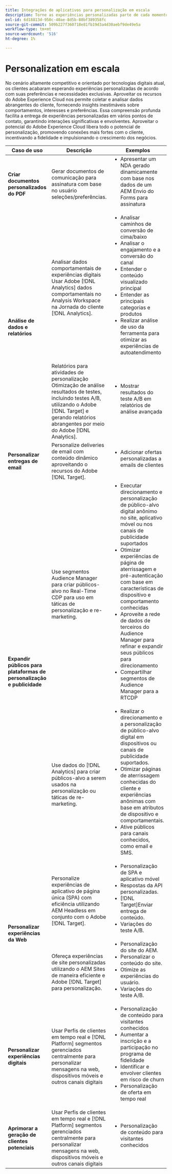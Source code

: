 ```yaml
---
title: Integrações de aplicativos para personalização em escala
description: Torne as experiências personalizadas parte de cada momento.
exl-id: 6d18813d-950c-40ae-8d5b-80bf389358fc
source-git-commit: 509b227f360718e81fb19d3a4d30aebf9de49e5a
workflow-type: tm+mt
source-wordcount: '516'
ht-degree: 1%

---
```


# Personalization em escala

No cenário altamente competitivo e orientado por tecnologias digitais atual, os clientes acabaram esperando experiências personalizadas de acordo com suas preferências e necessidades exclusivas. Aproveitar os recursos do Adobe Experience Cloud nos permite coletar e analisar dados abrangentes do cliente, fornecendo insights inestimáveis sobre comportamentos, interesses e preferências. Essa compreensão profunda facilita a entrega de experiências personalizadas em vários pontos de contato, garantindo interações significativas e envolventes. Aproveitar o potencial do Adobe Experience Cloud libera todo o potencial de personalização, promovendo conexões mais fortes com o cliente, incentivando a fidelidade e impulsionando o crescimento dos negócios.

<table>
 <thead>
    <tr>
      <th>Caso de uso</th>
      <th>Descrição</th>
      <th>Exemplos</th>
      <th>Aplicativos</th>
    </tr>
  </thead>
  <tbody>
    <tr>
      <td><strong>Criar documentos personalizados do PDF</strong></td>
      <td>
        Gerar documentos de comunicação para assinatura com base no usuário
        seleções/preferências.
      </td>
      <td>
        <ul style="margin-top: 0;">
          <li>
            Apresentar um NDA gerado dinamicamente com base nos dados de um AEM
            Envio do Forms para assinatura
          </li>
        </ul>
      </td>
      <td>
        <a
          href="../integrations-between-applications/experience-manager/experience-manager-acrobat-sign.md"
          target="_blank"
          rel="noopener noreferrer"
          >AEM Forms e Sign</a
        >
      </td>
    </tr>
    <tr>
      <td rowspan="2"><strong>Análise de dados e relatórios</strong></td>
      <td>
        Analisar dados comportamentais de experiências digitais <br />Usar Adobe
        [!DNL Analytics] dados comportamentais no Analysis Workspace na Jornada do cliente
        [!DNL Analytics].
      </td>
      <td>
        <ul style="margin-top: 0;">
          <li>Analisar caminhos de conversão de cima/baixo</li>
          <li>Analisar o engajamento e a conversão do canal</li>
          <li>Entender o conteúdo visualizado principal</li>
          <li>Entender as principais categorias e produtos</li>
          <li>
            Realizar análise de uso da ferramenta para otimizar as experiências de autoatendimento
          </li>
        </ul>
      </td>
      <td>
        <a
          href="../integrations-between-applications/analytics/analytics-customer-journey-analytics.md"
          target="_blank"
          rel="noopener noreferrer"
          >[!DNL Analytics] e Jornada do cliente [!DNL Analytics]</a
        >
      </td>
    </tr>
    <tr>
      <td>
        Relatórios para atividades de personalização<br />Otimização de análise
        resultados de testes, incluindo testes A/B, utilizando o Adobe [!DNL Target] e
        gerando relatórios abrangentes por meio do Adobe [!DNL Analytics].
      </td>
      <td>
        <ul style="margin-top: 0;">
          <li>Mostrar resultados do teste A/B em relatórios de análise avançada</li>
        </ul>
      </td>
      <td>
        <a
          href="../integrations-between-applications/analytics/analytics-target.md"
          target="_blank"
          rel="noopener noreferrer"
          >[!DNL Analytics] e [!DNL Target]</a
        >
      </td>
    </tr>
    <tr>
      <td><strong>Personalizar entregas de email</strong></td>
      <td>
        Personalize deliveries de email com conteúdo dinâmico aproveitando o
        recursos do Adobe [!DNL Target].
      </td>
      <td>
        <ul style="margin-top: 0;">
          <li>Adicionar ofertas personalizadas a emails de clientes</li>
        </ul>
      </td>
      <td>
        <a
          href="../integrations-between-applications/campaign//campaign-target.md"
          target="_blank"
          rel="noopener noreferrer"
          >[!DNL Campaign] e [!DNL Target]</a
        >
      </td>
    </tr>
    <tr>
      <td rowspan="2">
        <strong>Expandir públicos para plataformas de personalização e publicidade</strong>
      </td>
      <td>
        Use segmentos Audience Manager para criar públicos-alvo no Real-Time CDP para
        uso em táticas de personalização e re-marketing.
      </td>
      <td>
        <ul style="margin-top: 0;">
          <li>
            Executar direcionamento e personalização de público-alvo digital anônimo no
            site, aplicativo móvel ou nos canais de publicidade suportados
          </li>
          <li>
            Otimizar experiências de página de aterrissagem e pré-autenticação com base em
            características de dispositivo e comportamento conhecidas
          </li>
          <li>
            Aproveite a rede de dados de terceiros do Audience Manager para
            refinar e expandir seus públicos para direcionamento
          </li>
          <li>Compartilhar segmentos de Audience Manager para a RTCDP</li>
        </ul>
      </td>
      <td>
        <a
          href="../integrations-between-applications/aam/aam-rtcdp.md"
          target="_blank"
          rel="noopener noreferrer"
          >Dados do Audience Manager e do cliente em tempo real [!DNL Platform]</a
        >
      </td>
    </tr>
    <tr>
      <td>
        Use dados do [!DNL Analytics] para criar públicos-alvo a serem usados na personalização ou
        táticas de re-marketing.
      </td>
      <td>
        <ul style="margin-top: 0;">
          <li>
            Realizar o direcionamento e a personalização de público-alvo digital em dispositivos ou
            canais de publicidade suportados.
          </li>
          <li>
            Otimizar páginas de aterrissagem conhecidas do cliente e experiências anônimas
            com base em atributos de dispositivo e comportamentais.
          </li>
          <li>Ative públicos para canais conhecidos, como email e SMS.</li>
        </ul>
      </td>
      <td>
        <a
          href="../integrations-between-applications/analytics/analytics-customer-journey-analytics.md"
          target="_blank"
          rel="noopener noreferrer"
          >[!DNL Analytics] e dados do cliente em tempo real [!DNL Platform]</a
        >
      </td>
    </tr>
    <tr>
      <td rowspan="2"><strong>Personalizar experiências da Web</strong></td>
      <td>
        Personalize experiências de aplicativo de página única (SPA) com eficiência
        utilizando AEM Headless em conjunto com o Adobe [!DNL Target].
      </td>
      <td>
        <ul style="margin-top: 0;">
          <li>Personalização de SPA e aplicativo móvel</li>
          <li>Respostas da API personalizadas.</li>
          <li>[!DNL Target]Enviar entrega de conteúdo.</li>
          <li>Variações do teste A/B.</li>
        </ul>
      </td>
      <td>
        <a
          href="../integrations-between-applications/experience-manager/experience-manager-target.md"
          target="_blank"
          rel="noopener noreferrer"
          >AEM Headless e [!DNL Target]</a
        >
      </td>
    </tr>
    <tr>
      <td>
        Ofereça experiências de site personalizadas utilizando o AEM Sites de maneira eficiente
        e Adobe [!DNL Target] para personalização.
      </td>
      <td>
        <ul style="margin-top: 0;">
          <li>Personalização do site do AEM.</li>
          <li>Personalizar o conteúdo do site.</li>
          <li>Otimize as experiências do usuário.</li>
          <li>Variações do teste A/B.</li>
        </ul>
      </td>
      <td>
        <a
          href="../integrations-between-applications/experience-manager/experience-manager-target.md"
          target="_blank"
          rel="noopener noreferrer"
          >AEM Sites e [!DNL Target]</a
        >
      </td>
    </tr>
    <tr>
      <td><strong>Personalizar experiências digitais</strong></td>
      <td>
        Usar Perfis de clientes em tempo real e [!DNL Platform] segmentos gerenciados centralmente
        para personalizar mensagens na web, dispositivos móveis e outros canais digitais
      </td>
      <td>
        <ul style="margin-top: 0;">
          <li>Personalização de conteúdo para visitantes conhecidos</li>
          <li>Aumentar a inscrição e a participação no programa de fidelidade</li>
          <li>Identificar e envolver clientes em risco de churn</li>
          <li>Personalização de oferta em tempo real</li>
        </ul>
      </td>
      <td>
        <a
          href="../integrations-between-applications/rtcdp/rtcdp-target.md"
          target="_blank"
          rel="noopener noreferrer"
          >Dados do cliente em tempo real [!DNL Platform] e [!DNL Target]</a
        >
      </td>
    </tr>
    <tr>
      <td><strong>Aprimorar a geração de clientes potenciais</strong></td>
      <td>
        Usar Perfis de clientes em tempo real e [!DNL Platform] segmentos gerenciados centralmente
        para personalizar mensagens na web, dispositivos móveis e outros canais digitais
      </td>
      <td>
        <ul style="margin-top: 0;">
          <li>Personalização de conteúdo para visitantes conhecidos</li>
        </ul>
      </td>
      <td>
        <a
          href="../integrations-between-applications/rtcdp/rtcdp-target.md"
          target="_blank"
          rel="noopener noreferrer"
          >Dados do cliente em tempo real [!DNL Platform] e [!DNL Target]</a
        >
      </td>
    </tr>
  </tbody>
</table>
